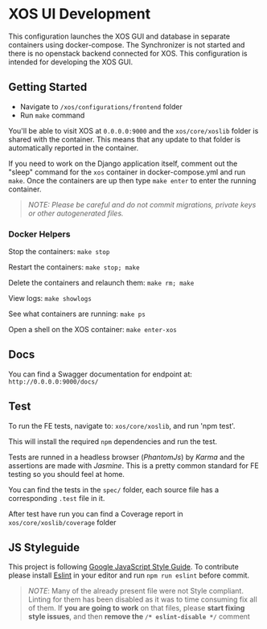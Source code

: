 # XOS UI Development

This configuration launches the XOS GUI and database in separate containers
using docker-compose.  The Synchronizer is not started and there is no openstack backend connected for XOS.  This configuration is intended for developing the XOS GUI.

## Getting Started

- Navigate to `/xos/configurations/frontend` folder
- Run `make` command

You'll be able to visit XOS at `0.0.0.0:9000` and the `xos/core/xoslib` folder is shared with the container. This means that any update to that folder is automatically reported in the container.

If you need to work on the Django application itself, comment out the "sleep" command
for the `xos` container in docker-compose.yml and run `make`.  Once the containers are
up then type `make enter` to enter the running container.

> _NOTE:
> Please be careful and do not commit migrations, private keys or other autogenerated files._

### Docker Helpers

Stop the containers: `make stop`

Restart the containers: `make stop; make`

Delete the containers and relaunch them: `make rm; make`

View logs: `make showlogs`

See what containers are running: `make ps`

Open a shell on the XOS container: `make enter-xos`

## Docs

You can find a Swagger documentation for endpoint at: `http://0.0.0.0:9000/docs/`

## Test

To run the FE tests, navigate to: `xos/core/xoslib`, and run 'npm test'.

This will install the required `npm` dependencies and run the test.

Tests are runned in a headless browser (_PhantomJs_) by _Karma_ and the assertions are made with _Jasmine_. This is a pretty common standard for FE testing so you should feel at home.

You can find the tests in the `spec/` folder, each source file has a corresponding `.test` file in it.

After test have run you can find a Coverage report in `xos/core/xoslib/coverage` folder

## JS Styleguide

This project is following [Google JavaScript Style Guide](https://google.github.io/styleguide/javascriptguide.xml). To contribute please install [Eslint](http://eslint.org/) in your editor and run `npm run eslint` before commit.

> _NOTE_:
> Many of the already present file were not Style compliant. Linting for them has been disabled as it was to time consuming fix all of them. If **you are going to work** on that files, please **start fixing style issues**, and then **remove the `/* eslint-disable */`** comment

